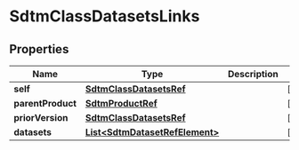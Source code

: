 

# SdtmClassDatasetsLinks

## Properties

Name | Type | Description | Notes
------------ | ------------- | ------------- | -------------
**self** | [**SdtmClassDatasetsRef**](SdtmClassDatasetsRef.md) |  |  [optional]
**parentProduct** | [**SdtmProductRef**](SdtmProductRef.md) |  |  [optional]
**priorVersion** | [**SdtmClassDatasetsRef**](SdtmClassDatasetsRef.md) |  |  [optional]
**datasets** | [**List&lt;SdtmDatasetRefElement&gt;**](SdtmDatasetRefElement.md) |  |  [optional]




